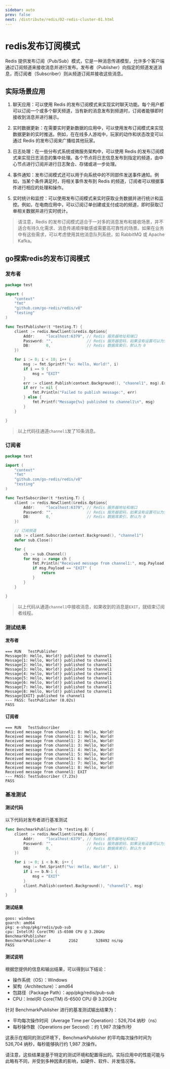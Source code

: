 ```yaml
---
sidebar: auto
prev: false
next: /distribute/redis/02-redis-cluster-01.html
---
```

# redis发布订阅模式
Redis 提供发布订阅（Pub/Sub）模式，它是一种消息传递模型，允许多个客户端通过订阅频道来接收消息并进行发布。发布者（Publisher）向指定的频道发送消息，而订阅者（Subscriber）则从频道订阅并接收这些消息。

## 实际场景应用
1. 聊天应用：可以使用 Redis 的发布订阅模式来实现实时聊天功能。每个用户都可以订阅一个或多个聊天频道，当有新的消息发布到频道时，订阅者能够即时接收到消息并进行展示。

2. 实时数据更新：在需要实时更新数据的应用中，可以使用发布订阅模式来实现数据更新的实时推送。例如，在在线多人游戏中，玩家的动作和状态改变可以通过 Redis 的发布订阅来广播给其他玩家。

3. 日志处理：在一些分布式系统或微服务架构中，可以使用 Redis 的发布订阅模式来实现日志消息的集中处理。各个节点将日志信息发布到指定的频道，由中心节点进行订阅并进行日志聚合、存储或进一步处理。

4. 事件通知：发布订阅模式还可以用于向系统中的不同部件发送事件通知。例如，当某个条件满足时，将相关事件发布到 Redis 的频道，订阅者可以根据事件进行相应的处理和操作。

5. 实时统计和监控：可以使用发布订阅模式来实时获取业务数据并进行统计和监控。例如，在电商应用中，可以订阅订单创建或支付成功的频道，即时获取订单相关数据并进行实时统计。

> 请注意，Redis 的发布订阅模式适合于一对多的消息发布和接收场景，并不适合有持久化需求、消息传递顺序敏感或需要高可靠性的场景。如果在业务中有这些需求，可以考虑使用其他消息队列系统，如 RabbitMQ 或 Apache Kafka。

## go探索redis的发布订阅模式
### 发布者
```go
package test

import (
	"context"
	"fmt"
	"github.com/go-redis/redis/v8"
	"testing"
)

func TestPublisher(t *testing.T) {
	client := redis.NewClient(&redis.Options{
		Addr:     "localhost:6379", // Redis 服务器地址和端口
		Password: "",               // Redis 服务器密码，如果没有设置可以为空
		DB:       0,                // Redis 数据库索引，默认为 0
	})

	for i := 0; i < 10; i++ {
		msg := fmt.Sprintf("%v: Hello, World!", i)
		if i == 9 {
			msg = "EXIT"
		}
		err := client.Publish(context.Background(), "channel1", msg).Err()
		if err != nil {
			fmt.Println("Failed to publish message:", err)
		} else {
			fmt.Printf("Message{%v} published to channel1\n", msg)
		}
	}

}
```
> 以上代码往通道`channel1`发了10条消息。
### 订阅者
```go
package test

import (
	"context"
	"fmt"
	"github.com/go-redis/redis/v8"
	"testing"
)

func TestSubscriber(t *testing.T) {
	client := redis.NewClient(&redis.Options{
		Addr:     "localhost:6379", // Redis 服务器地址和端口
		Password: "",               // Redis 服务器密码，如果没有设置可以为空
		DB:       0,                // Redis 数据库索引，默认为 0
	})

	// 订阅频道
	sub := client.Subscribe(context.Background(), "channel1")
	defer sub.Close()

	for {
		ch := sub.Channel()
		for msg := range ch {
			fmt.Println("Received message from channel1:", msg.Payload)
			if msg.Payload == "EXIT" {
				return
			}
		}
	}

}
```
> 以上代码从通道`channel1`中接收消息，如果收到的消息是`EXIT`，就结束订阅者线程。

### 测试结果
#### 发布者
```log
=== RUN   TestPublisher
Message{0: Hello, World!} published to channel1
Message{1: Hello, World!} published to channel1
Message{2: Hello, World!} published to channel1
Message{3: Hello, World!} published to channel1
Message{4: Hello, World!} published to channel1
Message{5: Hello, World!} published to channel1
Message{6: Hello, World!} published to channel1
Message{7: Hello, World!} published to channel1
Message{8: Hello, World!} published to channel1
Message{EXIT} published to channel1
--- PASS: TestPublisher (0.02s)
PASS
```
#### 订阅者
```log
=== RUN   TestSubscriber
Received message from channel1: 0: Hello, World!
Received message from channel1: 1: Hello, World!
Received message from channel1: 2: Hello, World!
Received message from channel1: 3: Hello, World!
Received message from channel1: 4: Hello, World!
Received message from channel1: 5: Hello, World!
Received message from channel1: 6: Hello, World!
Received message from channel1: 7: Hello, World!
Received message from channel1: 8: Hello, World!
Received message from channel1: EXIT
--- PASS: TestSubscriber (7.23s)
PASS
```
### 基准测试
#### 测试代码
以下代码对发布者进行基准测试
```go
func BenchmarkPublisher(b *testing.B) {
	client := redis.NewClient(&redis.Options{
		Addr:     "localhost:6379", // Redis 服务器地址和端口
		Password: "",               // Redis 服务器密码，如果没有设置可以为空
		DB:       0,                // Redis 数据库索引，默认为 0
	})

	for i := 0; i < b.N; i++ {
		msg := fmt.Sprintf("%v: Hello, World!", i)
		if i == b.N-1 {
			msg = "EXIT"
		}
		client.Publish(context.Background(), "channel1", msg)
	}
}
```
#### 测试结果
```log
goos: windows
goarch: amd64
pkg: e-shop/pkg/redis/pub-sub
cpu: Intel(R) Core(TM) i5-6500 CPU @ 3.20GHz
BenchmarkPublisher
BenchmarkPublisher-4   	    2162	    528492 ns/op
PASS
```
#### 测试说明
根据您提供的信息和输出结果，可以得到以下结论：
* 操作系统（OS）：Windows
* 架构（Architecture）：amd64
* 包路径（Package Path）：app/pkg/redis/pub-sub
* CPU：Intel(R) Core(TM) i5-6500 CPU @ 3.20GHz

针对 BenchmarkPublisher 进行的基准测试输出结果为：
* 平均每次操作时间（Average Time per Operation）：526,704 纳秒（ns）
* 每秒操作数（Operations per Second）：约 1,987 次操作/秒

这表示在相同的测试环境下，BenchmarkPublisher 的平均每次操作时间为 526,704 纳秒，每秒能够执行约 1,987 次操作。

请注意，这些结果是基于特定的测试环境和配置得出的。实际应用中的性能可能与此略有不同，并受到多种因素的影响，如硬件、软件、并发情况等。